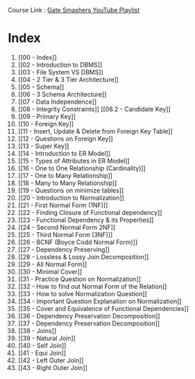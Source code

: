 Course Link : [Gate Smashers YouTube Playlist](https://www.youtube.com/playlist?list=PLxCzCOWd7aiFAN6I8CuViBuCdJgiOkT2Y)
# Index

1. [[00 - Index]]
2. [[02 - Introduction to DBMS]]
3. [[03 - File System  VS  DBMS]]
4. [[04 - 2 Tier & 3 Tier Architecture]]
5. [[05 - Schema]]
6. [[06 - 3 Schema Architecture]]
7. [[07 - Data Independence]]
8. [[08 - Integrity Constraints]]
	[[08.2 - Candidate Key]]
9. [[09 - Primary Key]] 
10. [[10 - Foreign Key]]
11. [[11 - Insert, Update & Delete from Foreign Key Table]]
12. [[12 - Questions on Foreign Key]]
13. [[13 - Super Key]]
14. [[14 - Introduction to ER Model]]
15. [[15 - Types of Attributes in ER Model]]
16. [[16 - One to One Relationship (Cardinality)]]
17. [[17 - One to Many Relationship]]
18. [[18 - Many to Many Relationship]]
19. [[19 - Questions on minimize tables]]
20. [[20 - Introduction to Normalization]]
21. [[21 - First Normal Form (1NF)]]
22. [[22 - Finding Closure of Functional dependency]]
23. [[23 - Functional Dependency & its Properties]]
24. [[24 - Second Normal Form 2NF]]
25. [[25 - Third Normal Form (3NF)]]
26. [[26 - BCNF (Boyce Codd Normal Form)]]
27. [[27 - Dependency Preserving]]
28. [[28 - Lossless & Lossy Join Decomposition]]
29. [[29 - All Normal Form]]
30. [[30 - Minimal Cover]]
31. [[31 - Practice Question on Normalization]]
32. [[32 - How to find out Normal Form of the Relation]]
33. [[33  - How to solve Normalization Question]]
34. [[34 - Important Question Explanation on Normalization]]
35. [[35 - Cover and Equivalence of Functional Dependencies]]
36. [[36 - Dependency Preservation Decomposition]]
37. [[37 - Dependency Preservation Decomposition]]
38. [[38 - Joins]]
39. [[39 - Natural Join]]
40. [[40 - Self Join]]
41. [[41 - Equi Join]]
42. [[42 - Left Outer Join]]
43. [[43 - Right Outer Join]]

